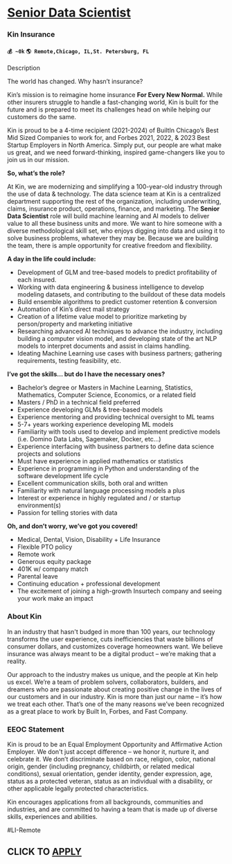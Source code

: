 # [Senior Data Scientist](https://www.remotewlb.com/apply/senior-data-scientist-72678)  
### Kin Insurance  
#### `💰 ~0k` `🌎 Remote,Chicago, IL,St. Petersburg, FL`  

Description

The world has changed. Why hasn’t insurance?

Kin’s mission is to reimagine home insurance **For Every New Normal.** While other insurers struggle to handle a fast-changing world, Kin is built for the future and is prepared to meet its challenges head on while helping our customers do the same.

Kin is proud to be a 4-time recipient (2021-2024) of BuiltIn Chicago’s Best Mid Sized Companies to work for, and Forbes 2021, 2022, & 2023 Best Startup Employers in North America. Simply put, our people are what make us great, and we need forward-thinking, inspired game-changers like you to join us in our mission.

**So, what’s the role?**

At Kin, we are modernizing and simplifying a 100-year-old industry through the use of data & technology. The data science team at Kin is a centralized department supporting the rest of the organization, including underwriting, claims, insurance product, operations, finance, and marketing. The **Senior Data Scientist** role will build machine learning and AI models to deliver value to all these business units and more. We want to hire someone with a diverse methodological skill set, who enjoys digging into data and using it to solve business problems, whatever they may be. Because we are building the team, there is ample opportunity for creative freedom and flexibility.

 **A day in the life could include:**

  * Development of GLM and tree-based models to predict profitability of each insured.
  * Working with data engineering & business intelligence to develop modeling datasets, and contributing to the buildout of these data models
  * Build ensemble algorithms to predict customer retention & conversion
  * Automation of Kin’s direct mail strategy
  * Creation of a lifetime value model to prioritize marketing by person/property and marketing initiative
  * Researching advanced AI techniques to advance the industry, including building a computer vision model, and developing state of the art NLP models to interpret documents and assist in claims handling.
  * Ideating Machine Learning use cases with business partners; gathering requirements, testing feasibility, etc.

 **I’ve got the skills… but do I have the necessary ones?**

  * Bachelor’s degree or Masters in Machine Learning, Statistics, Mathematics, Computer Science, Economics, or a related field
  * Masters / PhD in a technical field preferred
  * Experience developing GLMs & tree-based models
  * Experience mentoring and providing technical oversight to ML teams
  * 5-7+ years working experience developing ML models
  * Familiarity with tools used to develop and implement predictive models (i.e. Domino Data Labs, Sagemaker, Docker, etc…)
  * Experience interfacing with business partners to define data science projects and solutions
  * Must have experience in applied mathematics or statistics 
  * Experience in programming in Python and understanding of the software development life cycle
  * Excellent communication skills, both oral and written
  * Familiarity with natural language processing models a plus
  * Interest or experience in highly regulated and / or startup environment(s)
  * Passion for telling stories with data

 **Oh, and don’t worry, we’ve got you covered!**

  * Medical, Dental, Vision, Disability + Life Insurance
  * Flexible PTO policy
  * Remote work
  * Generous equity package
  * 401K w/ company match
  * Parental leave
  * Continuing education + professional development
  * The excitement of joining a high-growth Insurtech company and seeing your work make an impact

### **About Kin**

In an industry that hasn't budged in more than 100 years, our technology transforms the user experience, cuts inefficiencies that waste billions of consumer dollars, and customizes coverage homeowners want. We believe insurance was always meant to be a digital product – we’re making that a reality.

Our approach to the industry makes us unique, and the people at Kin help us excel. We’re a team of problem solvers, collaborators, builders, and dreamers who are passionate about creating positive change in the lives of our customers and in our industry. Kin is more than just our name – it’s how we treat each other. That’s one of the many reasons we’ve been recognized as a great place to work by Built In, Forbes, and Fast Company.

### **EEOC Statement**

Kin is proud to be an Equal Employment Opportunity and Affirmative Action Employer. We don't just accept difference – we honor it, nurture it, and celebrate it. We don’t discriminate based on race, religion, color, national origin, gender (including pregnancy, childbirth, or related medical conditions), sexual orientation, gender identity, gender expression, age, status as a protected veteran, status as an individual with a disability, or other applicable legally protected characteristics.

Kin encourages applications from all backgrounds, communities and industries, and are committed to having a team that is made up of diverse skills, experiences and abilities.

#LI-Remote

  
## CLICK TO [APPLY](https://www.remotewlb.com/apply/senior-data-scientist-72678)

